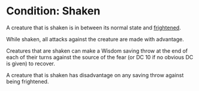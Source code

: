 # Condition: Shaken
A creature that is shaken is in between its normal state and [frightened](./Frightened.md).

While shaken, all attacks against the creature are made with advantage.

Creatures that are shaken can make a Wisdom saving throw at the end of each of their turns against the source of the fear (or DC 10 if no obvious DC is given) to recover.

A creature that is shaken has disadvantage on any saving throw against being frightened.
